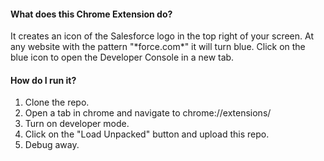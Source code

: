 #### What does this Chrome Extension do?
It creates an icon of the Salesforce logo in the top right of your screen. At any website with the pattern "\*force.com\*" it will turn blue. Click on the blue icon to open the Developer Console in a new tab. 

#### How do I run it?
1. Clone the repo.
2. Open a tab in chrome and navigate to chrome://extensions/
3. Turn on developer mode.
4. Click on the "Load Unpacked" button and upload this repo.
5. Debug away.
